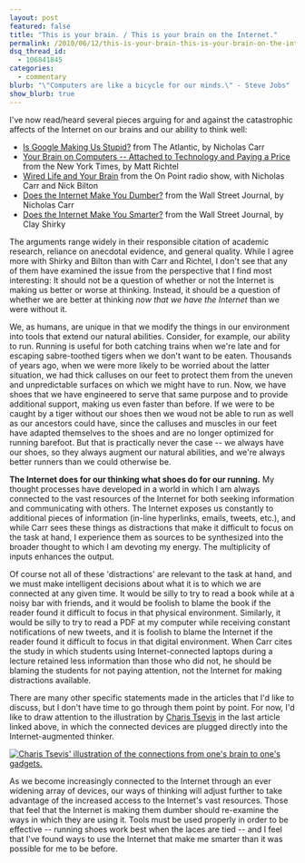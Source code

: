 ```yaml
---
layout: post
featured: false
title: "This is your brain. / This is your brain on the Internet."
permalink: /2010/06/12/this-is-your-brain-this-is-your-brain-on-the-internet/
dsq_thread_id:
  - 106841845
categories:
  - commentary
blurb: "\"Computers are like a bicycle for our minds.\" - Steve Jobs"
show_blurb: true
---
```

I've now read/heard several pieces arguing for and against the catastrophic affects of the Internet on our brains and our ability to think well:

*   [Is Google Making Us Stupid?][1] from The Atlantic, by Nicholas Carr
*   [Your Brain on Computers -- Attached to Technology and Paying a Price][2] from the New York Times, by Matt Richtel
*   [Wired Life and Your Brain][3] from the On Point radio show, with Nicholas Carr and Nick Bilton
*   [Does the Internet Make You Dumber?][4] from the Wall Street Journal, by Nicholas Carr
*   [Does the Internet Make You Smarter?][5] from the Wall Street Journal, by Clay Shirky

The arguments range widely in their responsible citation of academic research, reliance on anecdotal evidence, and general quality. While I agree more with Shirky and Bilton than with Carr and Richtel, I don't see that any of them have examined the issue from the perspective that I find most interesting: It should not be a question of whether or not the Internet is making us better or worse at thinking. Instead, it should be a question of whether we are better at thinking *now that we have the Internet* than we were without it.

We, as humans, are unique in that we modify the things in our environment into tools that extend our natural abilities. Consider, for example, our ability to run. Running is useful for both catching trains when we're late and for escaping sabre-toothed tigers when we don't want to be eaten. Thousands of years ago, when we were more likely to be worried about the latter situation, we had thick calluses on our feet to protect them from the uneven and unpredictable surfaces on which we might have to run. Now, we have shoes that we have engineered to serve that same purpose and to provide additional support, making us even faster than before. If we were to be caught by a tiger without our shoes then we woud not be able to run as well as our ancestors could have, since the calluses and muscles in our feet have adapted themselves to the shoes and are no longer optimized for running barefoot. But that is practically never the case -- we always have our shoes, so they always augment our natural abilities, and we're always better runners than we could otherwise be.

**The Internet does for our thinking what shoes do for our running.** My thought processes have developed in a world in which I am always connected to the vast resources of the Internet for both seeking information and communicating with others. The Internet exposes us constantly to additional pieces of information (in-line hyperlinks, emails, tweets, etc.), and while Carr sees these things as distractions that make it difficult to focus on the task at hand, I experience them as sources to be synthesized into the broader thought to which I am devoting my energy. The multiplicity of inputs enhances the output.

Of course not all of these 'distractions' are relevant to the task at hand, and we must make intelligent decisions about what it is to which we are connected at any given time. It would be silly to try to read a book while at a noisy bar with friends, and it would be foolish to blame the book if the reader found it difficult to focus in that physical environment. Similarly, it would be silly to try to read a PDF at my computer while receiving constant notifications of new tweets, and it is foolish to blame the Internet if the reader found it difficult to focus in that digital environment. When Carr cites the study in which students using Internet-connected laptops during a lecture retained less information than those who did not, he should be blaming the students for not paying attention, not the Internet for making distractions available.

There are many other specific statements made in the articles that I'd like to discuss, but I don't have time to go through them point by point. For now, I'd like to draw attention to the illustration by [Charis Tsevis][6] in the last article linked above, in which the connected devices are plugged directly into the Internet-augmented thinker.

[<img src="/images/2010/06/PT-AO835_CovJum_G_20100604152914.jpg" title="Charis Tsevis' Wired Brain" alt="Charis Tsevis' illustration of the connections from one's brain to one's gadgets." />][7]

As we become increasingly connected to the Internet through an ever widening array of devices, our ways of thinking will adjust further to take advantage of the increased access to the Internet's vast resources. Those that feel that the Internet is making them dumber should re-examine the ways in which they are using it. Tools must be used properly in order to be effective -- running shoes work best when the laces are tied -- and I feel that I've found ways to use the Internet that make me smarter than it was possible for me to be before.

 [1]: http://www.theatlantic.com/magazine/archive/2008/07/is-google-making-us-stupid/6868/
 [2]: http://www.nytimes.com/2010/06/07/technology/07brain.html?pagewanted=all
 [3]: http://www.onpointradio.org/2010/06/digital-tech-and-your-brai
 [4]: http://online.wsj.com/article/SB10001424052748704025304575284981644790098.html
 [5]: http://online.wsj.com/article/SB10001424052748704025304575284973472694334.html
 [6]: http://www.tsevis.com/
 [7]: http://online.wsj.com/article/SB10001424052748704025304575284973472694334.html
